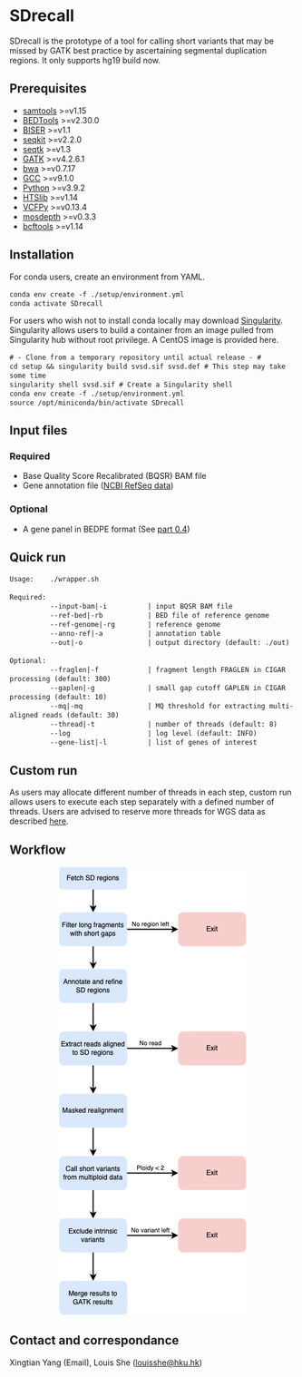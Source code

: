 # SDrecall

SDrecall is the prototype of a tool for calling short variants that may be missed by GATK best practice by ascertaining segmental duplication regions. It only supports hg19 build now.

## Prerequisites
* [samtools](http://www.htslib.org/) >=v1.15
* [BEDTools](https://bedtools.readthedocs.io/en/latest/) >=v2.30.0
* [BISER](https://github.com/0xTCG/biser) >=v1.1
* [seqkit](https://github.com/shenwei356/seqkit) >=v2.2.0
* [seqtk](https://github.com/lh3/seqtk) >=v1.3
* [GATK](https://gatk.broadinstitute.org/hc/en-us) >=v4.2.6.1
* [bwa](https://github.com/lh3/bwa) >=v0.7.17
* [GCC](https://gcc.gnu.org/) >=v9.1.0
* [Python](https://www.python.org/downloads/) >=v3.9.2
* [HTSlib](http://www.htslib.org/download/) >=v1.14
* [VCFPy](https://github.com/bihealth/vcfpy) >=v0.13.4
* [mosdepth](https://github.com/brentp/mosdepth) >=v0.3.3
* [bcftools](http://www.htslib.org/download/) >=v1.14

## Installation
For conda users, create an environment from YAML.
```{bash}
conda env create -f ./setup/environment.yml
conda activate SDrecall
```
For users who wish not to install conda locally may download [Singularity](https://docs.sylabs.io/guides/3.0/user-guide/quick_start.html). Singularity allows users to build a container from an image pulled from Singularity hub without root privilege. A CentOS image is provided here.

```{bash}
# - Clone from a temporary repository until actual release - #
cd setup && singularity build svsd.sif svsd.def # This step may take some time
singularity shell svsd.sif # Create a Singularity shell
conda env create -f ./setup/environment.yml
source /opt/miniconda/bin/activate SDrecall
```

## Input files
### Required
* Base Quality Score Recalibrated (BQSR) BAM file
* Gene annotation file ([NCBI RefSeq data](https://github.com/snakesch/SDrecall/blob/main/doc/customRun.md#gene-annotation-file))

### Optional
* A gene panel in BEDPE format (See [part 0.4](https://github.com/snakesch/shortVariantVCF#04-annotate-and-extract-regions-of-interest))

## Quick run
```{bash}
Usage:    ./wrapper.sh

Required:
          --input-bam|-i          | input BQSR BAM file
          --ref-bed|-rb           | BED file of reference genome
          --ref-genome|-rg        | reference genome
          --anno-ref|-a           | annotation table
          --out|-o                | output directory (default: ./out)

Optional:
          --fraglen|-f            | fragment length FRAGLEN in CIGAR processing (default: 300)
          --gaplen|-g             | small gap cutoff GAPLEN in CIGAR processing (default: 10)
          --mq|-mq                | MQ threshold for extracting multi-aligned reads (default: 30)
          --thread|-t             | number of threads (default: 8)
          --log                   | log level (default: INFO)
          --gene-list|-l          | list of genes of interest
```
## Custom run
As users may allocate different number of threads in each step, custom run allows users to execute each step separately with a defined number of threads. Users are advised to reserve more threads for WGS data as described [here](doc/customRun.md).

## Workflow
<p align="center">
  <img src="doc/SDrecall.png" />
</p>

## Contact and correspondance
Xingtian Yang (Email), Louis She (louisshe@hku.hk)
